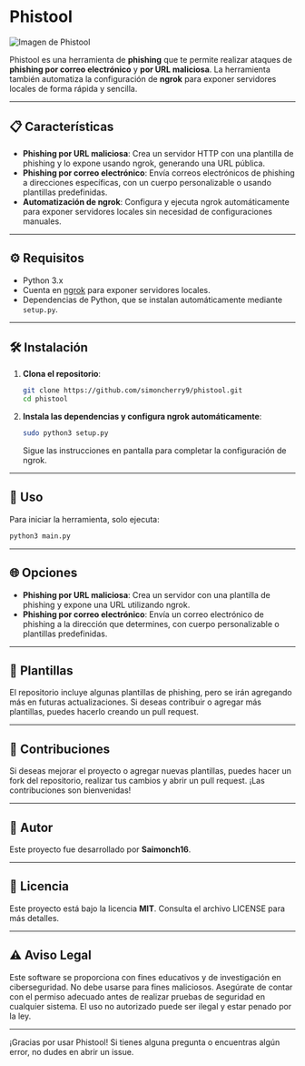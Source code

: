 # Phistool

![Imagen de Phistool](https://github.com/user-attachments/assets/7792e1e3-39d0-428e-8eef-faca60fa5c0c)

Phistool es una herramienta de **phishing** que te permite realizar ataques de **phishing por correo electrónico** y **por URL maliciosa**. La herramienta también automatiza la configuración de **ngrok** para exponer servidores locales de forma rápida y sencilla.

---

## 📋 Características

- **Phishing por URL maliciosa**: Crea un servidor HTTP con una plantilla de phishing y lo expone usando ngrok, generando una URL pública.
- **Phishing por correo electrónico**: Envía correos electrónicos de phishing a direcciones específicas, con un cuerpo personalizable o usando plantillas predefinidas.
- **Automatización de ngrok**: Configura y ejecuta ngrok automáticamente para exponer servidores locales sin necesidad de configuraciones manuales.

---

## ⚙️ Requisitos

- Python 3.x
- Cuenta en [ngrok](https://ngrok.com/) para exponer servidores locales.
- Dependencias de Python, que se instalan automáticamente mediante `setup.py`.

---

## 🛠️ Instalación

1. **Clona el repositorio**:

   ```bash
   git clone https://github.com/simoncherry9/phistool.git
   cd phistool
   ```

2. **Instala las dependencias y configura ngrok automáticamente**:

   ```bash
   sudo python3 setup.py
   ```

   Sigue las instrucciones en pantalla para completar la configuración de ngrok.

---

## 🚀 Uso

Para iniciar la herramienta, solo ejecuta:

```bash
python3 main.py
```

---

## 🌐 Opciones

- **Phishing por URL maliciosa**: Crea un servidor con una plantilla de phishing y expone una URL utilizando ngrok.
- **Phishing por correo electrónico**: Envía un correo electrónico de phishing a la dirección que determines, con cuerpo personalizable o plantillas predefinidas.

---

## 📂 Plantillas

El repositorio incluye algunas plantillas de phishing, pero se irán agregando más en futuras actualizaciones. Si deseas contribuir o agregar más plantillas, puedes hacerlo creando un pull request.

---

## 🤝 Contribuciones

Si deseas mejorar el proyecto o agregar nuevas plantillas, puedes hacer un fork del repositorio, realizar tus cambios y abrir un pull request. ¡Las contribuciones son bienvenidas!

---

## 👤 Autor

Este proyecto fue desarrollado por **Saimonch16**.

---

## 📄 Licencia

Este proyecto está bajo la licencia **MIT**. Consulta el archivo LICENSE para más detalles.

---

## ⚠️ Aviso Legal

Este software se proporciona con fines educativos y de investigación en ciberseguridad. No debe usarse para fines maliciosos. Asegúrate de contar con el permiso adecuado antes de realizar pruebas de seguridad en cualquier sistema. El uso no autorizado puede ser ilegal y estar penado por la ley.

---

¡Gracias por usar Phistool! Si tienes alguna pregunta o encuentras algún error, no dudes en abrir un issue.
